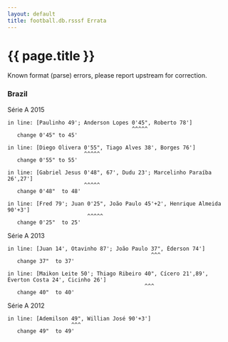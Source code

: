 ```yaml
---
layout: default
title: football.db.rsssf Errata
---
```


# {{ page.title }}


Known format (parse) errors, please report upstream for correction.


### Brazil

Série A 2015

```
in line: [Paulinho 49'; Anderson Lopes 0'45", Roberto 78']
                                       ^^^^^
   change 0'45" to 45' 

in line: [Diego Olivera 0'55", Tiago Alves 38', Borges 76']
                        ^^^^^
   change 0'55" to 55'

in line: [Gabriel Jesus 0'48", 67', Dudu 23'; Marcelinho Paraíba 26',27']
                        ^^^^^
   change 0'48"  to 48'

in line: [Fred 79'; Juan 0'25", João Paulo 45'+2', Henrique Almeida 90'+3']
                         ^^^^^
   change 0'25"  to 25'
```

Série A 2013

```
in line: [Juan 14', Otavinho 87'; João Paulo 37", Éderson 74']
                                             ^^^
   change 37"  to 37'

in line: [Maikon Leite 50'; Thiago Ribeiro 40", Cícero 21',89', Éverton Costa 24', Cicinho 26']
                                           ^^^
   change 40"  to 40'
```

Série A 2012

```
in line: [Ademilson 49", Willian José 90'+3']
                    ^^^
   change 49"  to 49'
```


